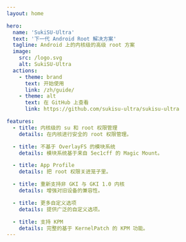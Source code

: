 ```yaml
---
layout: home

hero:
  name: 'SukiSU-Ultra'
  text: '下一代 Android Root 解决方案'
  tagline: Android 上的内核级的高级 root 方案
  image:
    src: /logo.svg
    alt: SukiSU-Ultra
  actions:
    - theme: brand
      text: 开始使用
      link: /zh/guide/
    - theme: alt
      text: 在 GitHub 上查看
      link: https://github.com/sukisu-ultra/sukisu-ultra

features:
  - title: 内核级的 su 和 root 权限管理
    details: 在内核进行安全的 root 权限管理。

  - title: 不基于 OverlayFS 的模块系统
    details: 模块系统基于来自 5ec1cff 的 Magic Mount。

  - title: App Profile
    details: 把 root 权限关进笼子里。

  - title: 重新支持非 GKI 与 GKI 1.0 内核
    details: 增强对旧设备的兼容性。

  - title: 更多自定义选项
    details: 提供广泛的自定义选项。

  - title: 支持 KPM
    details: 完整的基于 KernelPatch 的 KPM 功能。
---
```

